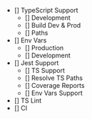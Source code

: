 - [] TypeScript Support
	- [] Development
	- [] Build Dev & Prod
	- [] Paths
- [] Env Vars
	- [] Production
	- [] Development
- [] Jest Support
	- [] TS Support
	- [] Resolve TS Paths
	- [] Coverage Reports
	- [] Env Vars Support
- [] TS Lint
- [] CI
